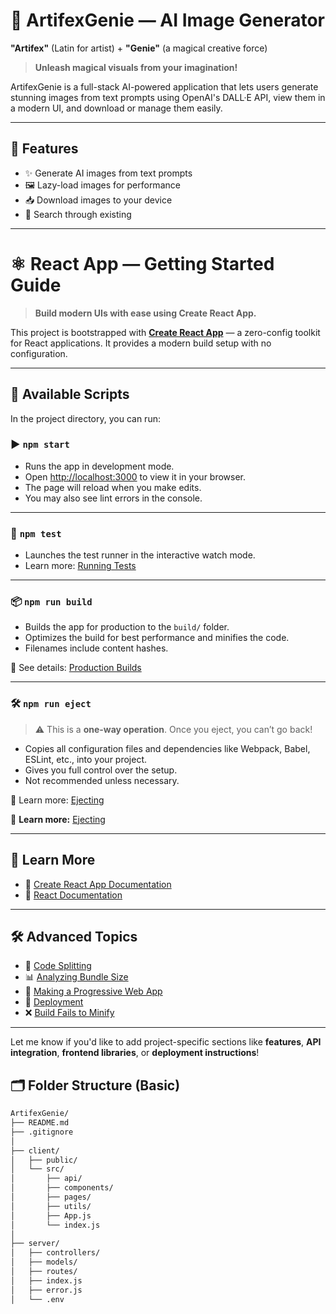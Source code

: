 # 🎨 ArtifexGenie — AI Image Generator

**"Artifex"** (Latin for artist) + **"Genie"** (a magical creative force)  
> **Unleash magical visuals from your imagination!**

ArtifexGenie is a full-stack AI-powered application that lets users generate stunning images from text prompts using OpenAI's DALL·E API, view them in a modern UI, and download or manage them easily.

---

## 📌 Features

- ✨ Generate AI images from text prompts
- 🖼️ Lazy-load images for performance
- 📥 Download images to your device
- 🔎 Search through existing

---

# ⚛️ React App — Getting Started Guide

> **Build modern UIs with ease using Create React App.**

This project is bootstrapped with **[Create React App](https://github.com/facebook/create-react-app)** — a zero-config toolkit for React applications. It provides a modern build setup with no configuration.

---

## 🚀 Available Scripts

In the project directory, you can run:

### ▶ `npm start`

- Runs the app in development mode.  
- Open [http://localhost:3000](http://localhost:3000) to view it in your browser.  
- The page will reload when you make edits.  
- You may also see lint errors in the console.

---

### 🧪 `npm test`

- Launches the test runner in the interactive watch mode.  
- Learn more: [Running Tests](https://facebook.github.io/create-react-app/docs/running-tests)

---

### 📦 `npm run build`

- Builds the app for production to the `build/` folder.  
- Optimizes the build for best performance and minifies the code.  
- Filenames include content hashes.

📄 See details: [Production Builds](https://facebook.github.io/create-react-app/docs/production-build)

---

### 🛠️ `npm run eject`

> ⚠️ This is a **one-way operation**. Once you eject, you can’t go back!

- Copies all configuration files and dependencies like Webpack, Babel, ESLint, etc., into your project.  
- Gives you full control over the setup.  
- Not recommended unless necessary.

📄 Learn more: [Ejecting](https://facebook.github.io/create-react-app/docs/available-scripts#npm-run-eject)


📄 **Learn more:** [Ejecting](https://facebook.github.io/create-react-app/docs/available-scripts#npm-run-eject)

---

## 🔗 Learn More

- 📘 [Create React App Documentation](https://facebook.github.io/create-react-app/docs/getting-started)
- 📘 [React Documentation](https://reactjs.org/docs/getting-started.html)

---

## 🛠️ Advanced Topics

- 🔀 [Code Splitting](https://facebook.github.io/create-react-app/docs/code-splitting)  
- 📊 [Analyzing Bundle Size](https://facebook.github.io/create-react-app/docs/analyzing-the-bundle-size)  
- 📱 [Making a Progressive Web App](https://facebook.github.io/create-react-app/docs/making-a-progressive-web-app)  
- 🚀 [Deployment](https://facebook.github.io/create-react-app/docs/deployment)  
- ❌ [Build Fails to Minify](https://facebook.github.io/create-react-app/docs/t)

---
Let me know if you'd like to add project-specific sections like **features**, **API integration**, **frontend libraries**, or **deployment instructions**!

## 🗂️ Folder Structure (Basic)

```bash
ArtifexGenie/
├── README.md
├── .gitignore
│
├── client/
│   ├── public/
│   └── src/
│       ├── api/
│       ├── components/
│       ├── pages/
│       ├── utils/
│       ├── App.js
│       └── index.js
│
├── server/
│   ├── controllers/
│   ├── models/
│   ├── routes/
│   ├── index.js
│   ├── error.js
│   └── .env


